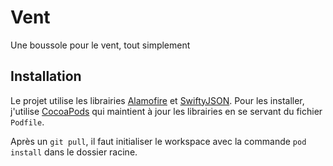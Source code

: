 # Vent
Une boussole pour le vent, tout simplement

## Installation
Le projet utilise les librairies [Alamofire](https://github.com/Alamofire/Alamofire) et 
[SwiftyJSON](https://github.com/lingoer/SwiftyJSON). Pour les installer, j'utilise 
[CocoaPods](https://cocoapods.org/#install) qui maintient à jour les librairies en 
se servant du fichier `Podfile`.

Après un `git pull`, il faut initialiser le workspace avec la commande `pod install` dans le dossier racine. 
